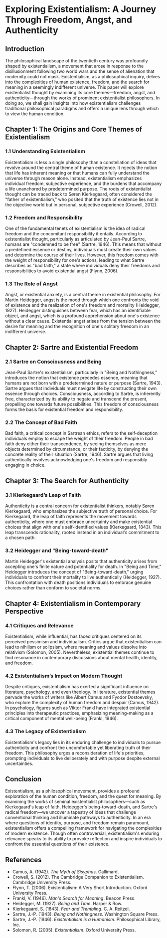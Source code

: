 # Exploring Existentialism: A Journey Through Freedom, Angst, and Authenticity

## Introduction

The philosophical landscape of the twentieth century was profoundly shaped by existentialism, a movement that arose in response to the disillusionment following two world wars and the sense of alienation that modernity could not mask. Existentialism, as a philosophical inquiry, delves into the complexities of human existence, freedom, and the search for meaning in a seemingly indifferent universe. This paper will explore existentialist thought by examining its core themes—freedom, angst, and authenticity—through the works of prominent existentialist philosophers. In doing so, we shall gain insights into how existentialism challenges traditional philosophical paradigms and offers a unique lens through which to view the human condition.

## Chapter 1: The Origins and Core Themes of Existentialism

### 1.1 Understanding Existentialism

Existentialism is less a single philosophy than a constellation of ideas that revolve around the central theme of human existence. It rejects the notion that life has inherent meaning or that humans can fully understand the universe through reason alone. Instead, existentialism emphasizes individual freedom, subjective experience, and the burdens that accompany a life unanchored by predetermined purpose. The roots of existentialist thought can be traced back to Søren Kierkegaard, often considered the "father of existentialism," who posited that the truth of existence lies not in the objective world but in personal, subjective experience (Crowell, 2012).

### 1.2 Freedom and Responsibility

One of the fundamental tenets of existentialism is the idea of radical freedom and the concomitant responsibility it entails. According to existentialist thought, particularly as articulated by Jean-Paul Sartre, humans are "condemned to be free" (Sartre, 1946). This means that without a predefined essence or destiny, individuals must create their own values and determine the course of their lives. However, this freedom comes with the weight of responsibility for one's actions, leading to what Sartre describes as "bad faith," a state where individuals deny their freedoms and responsibilities to avoid existential angst (Flynn, 2006).

### 1.3 The Role of Angst

Angst, or existential anxiety, is a central theme in existential philosophy. For Martin Heidegger, angst is the mood through which one confronts the void of existence and the realization of one's freedom and mortality (Heidegger, 1927). Heidegger distinguishes between fear, which has an identifiable object, and angst, which is a profound apprehension about one's existence without a clear cause. Existential angst arises from the tension between the desire for meaning and the recognition of one's solitary freedom in an indifferent universe.

## Chapter 2: Sartre and Existential Freedom

### 2.1 Sartre on Consciousness and Being

Jean-Paul Sartre's existentialism, particularly in "Being and Nothingness," introduces the notion that existence precedes essence, meaning that humans are not born with a predetermined nature or purpose (Sartre, 1943). Sartre argues that individuals must navigate life by constructing their own essence through choices. Consciousness, according to Sartre, is inherently free, characterized by its ability to negate and transcend the present, propelling one towards future possibilities. This freedom of consciousness forms the basis for existential freedom and responsibility.

### 2.2 The Concept of Bad Faith

Bad faith, a critical concept in Sartrean ethics, refers to the self-deception individuals employ to escape the weight of their freedom. People in bad faith deny either their transcendence, by seeing themselves as mere objects determined by circumstance, or their facticity, by denying the concrete reality of their situation (Sartre, 1946). Sartre argues that living authentically involves acknowledging one's freedom and responsibly engaging in choice.

## Chapter 3: The Search for Authenticity

### 3.1 Kierkegaard’s Leap of Faith

Authenticity is a central concern for existentialist thinkers, notably Søren Kierkegaard, who emphasizes the subjective truth of personal choice. For Kierkegaard, the leap of faith represents the movement towards authenticity, where one must embrace uncertainty and make existential choices that align with one's self-identified values (Kierkegaard, 1843). This leap transcends rationality, rooted instead in an individual's commitment to a chosen path.

### 3.2 Heidegger and "Being-toward-death"

Martin Heidegger's existential analysis posits that authenticity arises from accepting one's finite nature and potentiality for death. In "Being and Time," Heidegger introduces the concept of "Being-toward-death," urging individuals to confront their mortality to live authentically (Heidegger, 1927). This confrontation with death positions individuals to embrace genuine choices rather than conform to societal norms.

## Chapter 4: Existentialism in Contemporary Perspective

### 4.1 Critiques and Relevance

Existentialism, while influential, has faced critiques centered on its perceived pessimism and individualism. Critics argue that existentialism can lead to nihilism or solipsism, where meaning and values dissolve into relativism (Solomon, 2005). Nevertheless, existential themes continue to find resonance in contemporary discussions about mental health, identity, and freedom.

### 4.2 Existentialism’s Impact on Modern Thought

Despite critiques, existentialism has exerted a significant influence on literature, psychology, and even theology. In literature, existential themes pervade the works of writers like Albert Camus and Fyodor Dostoevsky, who explore the complexity of human freedom and despair (Camus, 1942). In psychology, figures such as Viktor Frankl have integrated existential principles into therapeutic practices, emphasizing meaning-making as a critical component of mental well-being (Frankl, 1946).

### 4.3 The Legacy of Existentialism

Existentialism's legacy lies in its enduring challenge to individuals to pursue authenticity and confront the uncomfortable yet liberating truth of their freedom. This philosophy urges a reconsideration of life's priorities, prompting individuals to live deliberately and with purpose despite external uncertainties.

## Conclusion

Existentialism, as a philosophical movement, provides a profound exploration of the human condition, freedom, and the quest for meaning. By examining the works of seminal existentialist philosophers—such as Kierkegaard's leap of faith, Heidegger's being-toward-death, and Sartre's radical freedom—we uncover a tapestry of ideas that challenge conventional thinking and illuminate pathways to authenticity. In an era where questions of identity, purpose, and freedom remain paramount, existentialism offers a compelling framework for navigating the complexities of modern existence. Though often controversial, existentialism's enduring relevance speaks to its ability to provoke reflection and inspire individuals to confront the essential questions of their existence.

## References

- Camus, A. (1942). *The Myth of Sisyphus*. Gallimard.
- Crowell, S. (2012). The Cambridge Companion to Existentialism. Cambridge University Press.
- Flynn, T. (2006). Existentialism: A Very Short Introduction. Oxford University Press.
- Frankl, V. (1946). *Man's Search for Meaning*. Beacon Press.
- Heidegger, M. (1927). *Being and Time*. Harper & Row.
- Kierkegaard, S. (1843). *Fear and Trembling*. C. A. Reitzel.
- Sartre, J.-P. (1943). *Being and Nothingness*. Washington Square Press.
- Sartre, J.-P. (1946). *Existentialism is a Humanism*. Philosophical Library, Inc.
- Solomon, R. (2005). *Existentialism*. Oxford University Press.